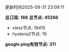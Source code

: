 更新时间2025-08-31 23:09:11

**总订阅: 188**
**总节点: 45266**
- vless节点: 19415
- hysteria2节点: 19

**google ping有效节点: 311**
